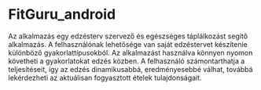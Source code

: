 # FitGuru_android
Az alkalmazás egy edzésterv szervező és egészséges táplálkozást segítő alkalmazás. A felhasználónak lehetősége van saját edzéstervet készítenie különböző gyakorlattípusokból. Az alkalmazást használva könnyen nyomon követheti a gyakorlatokat edzés közben. A felhasználó számontarthatja a teljesítéseit, így az edzés dinamikusabbá, eredményesebbé válhat, továbbá lekérdezheti az aktuálisan fogyasztott ételek tulajdonságait.
